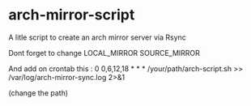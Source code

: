 # arch-mirror-script
A litle script to create an arch mirror server via Rsync


Dont forget to change 
LOCAL_MIRROR
SOURCE_MIRROR


And add on crontab this : 
0 0,6,12,18 * * * /your/path/arch-script.sh >> /var/log/arch-mirror-sync.log 2>&1

(change the path)

